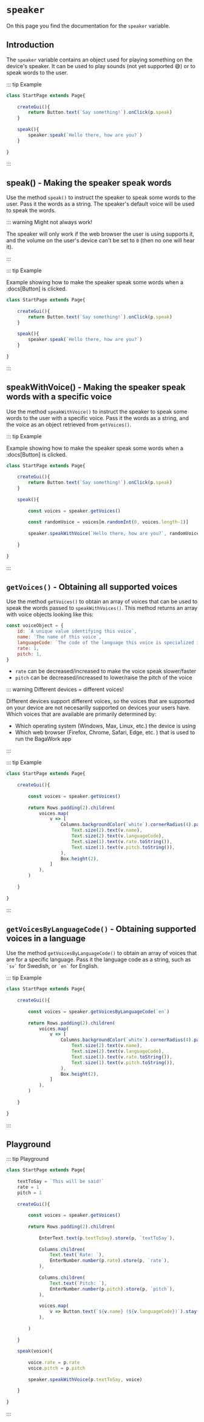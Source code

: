 <script>
	import ViewApp from '$lib/ViewApp.svelte'
</script>

# `speaker`
On this page you find the documentation for the `speaker` variable.



## Introduction
The `speaker` variable contains an object used for playing something on the device's speaker. It can be used to play sounds (not yet supported 😅) or to speak words to the user.

::: tip Example

```js baga-show
class StartPage extends Page{
	
	createGui(){
		return Button.text(`Say something!`).onClick(p.speak)
	}
	
	speak(){
		speaker.speak(`Hello there, how are you?`)
	}
	
}
```

:::





## speak() - Making the speaker speak words
Use the method `speak()` to instruct the speaker to speak some words to the user. Pass it the words as a string. The speaker's default voice will be used to speak the words.

::: warning Might not always work!

The speaker will only work if the web browser the user is using supports it, and the volume on the user's device can't be set to `0` (then no one will hear it).

:::

::: tip Example

Example showing how to make the speaker speak some words when a :docs[Button] is clicked.

```js baga-show-editor-code
class StartPage extends Page{
	
	createGui(){
		return Button.text(`Say something!`).onClick(p.speak)
	}
	
	speak(){
		speaker.speak(`Hello there, how are you?`)
	}
	
}
```

:::





## speakWithVoice() - Making the speaker speak words with a specific voice
Use the method `speakWithVoice()` to instruct the speaker to speak some words to the user with a specific voice. Pass it the words as a string, and the voice as an object retrieved from `getVoices()`.

::: tip Example

Example showing how to make the speaker speak some words when a :docs[Button] is clicked.

```js baga-show-editor-code
class StartPage extends Page{
	
	createGui(){
		return Button.text(`Say something!`).onClick(p.speak)
	}
	
	speak(){
		
		const voices = speaker.getVoices()
		
		const randomVoice = voices[m.randomInt(0, voices.length-1)]
		
		speaker.speakWithVoice(`Hello there, how are you?`, randomVoice)
		
	}
	
}
```

:::




## `getVoices()` - Obtaining all supported voices
Use the method `getVoices()` to obtain an array of voices that can be used to speak the words passed to `speakWithVoices()`. This method returns an array with voice objects looking like this:

```js
const voiceObject = {
	id: `A unique value identifying this voice`,
	name: `The name of this voice`,
	languageCode: `The code of the language this voice is specialized in, e.g. en-US`,
	rate: 1,
	pitch: 1,
}
```

* `rate` can be decreased/increased to make the voice speak slower/faster
* `pitch` can be decreased/increased to lower/raise the pitch of the voice

::: warning Different devices = different voices!

Different devices support different voices, so the voices that are supported on your device are not necesarilly supported on devices your users have. Which voices that are available are primarily determined by:

* Which operating system (Windows, Max, Linux, etc.) the device is using
* Which web browser (Firefox, Chrome, Safari, Edge, etc. ) that is used to run the BagaWork app

:::

::: tip Example

```js baga-show-editor-code
class StartPage extends Page{
	
	createGui(){
		
		const voices = speaker.getVoices()
		
		return Rows.padding(2).children(
			voices.map(
				v => [
					Columns.backgroundColor(`white`).cornerRadius(4).padding(1).children(
						Text.size(2).text(v.name),
						Text.size(2).text(v.languageCode),
						Text.size(1).text(v.rate.toString()),
						Text.size(1).text(v.pitch.toString()),
					),
					Box.height(2),
				]
			),
		)
		
	}
	
}
```

:::





## `getVoicesByLanguageCode()` - Obtaining supported voices in a language
Use the method `getVoicesByLanguageCode()` to obtain an array of voices that are for a specific language. Pass it the language code as a string, such as ``  `sv` `` for Swedish, or `` `en` `` for English.

::: tip Example

```js baga-show-editor-code
class StartPage extends Page{
	
	createGui(){
		
		const voices = speaker.getVoicesByLanguageCode(`en`)
		
		return Rows.padding(2).children(
			voices.map(
				v => [
					Columns.backgroundColor(`white`).cornerRadius(4).padding(1).children(
						Text.size(2).text(v.name),
						Text.size(2).text(v.languageCode),
						Text.size(1).text(v.rate.toString()),
						Text.size(1).text(v.pitch.toString()),
					),
					Box.height(2),
				]
			),
		)
		
	}
	
}
```

:::





## Playground

::: tip Playground

```js baga-show-editor-code
class StartPage extends Page{
	
	textToSay = `This will be said!`
	rate = 1
	pitch = 1
	
	createGui(){
		
		const voices = speaker.getVoices()
		
		return Rows.padding(2).children(
			
			EnterText.text(p.textToSay).store(p, `textToSay`),
			
			Columns.children(
				Text.text(`Rate: `),
				EnterNumber.number(p.rate).store(p, `rate`),
			),
			
			Columns.children(
				Text.text(`Pitch: `),
				EnterNumber.number(p.pitch).store(p, `pitch`),
			),
			
			voices.map(
				v => Button.text(`${v.name} (${v.languageCode})`).stay().onClick(p.speak, v),
			),
			
		)
		
	}
	
	speak(voice){
		
		voice.rate = p.rate
		voice.pitch = p.pitch
		
		speaker.speakWithVoice(p.textToSay, voice)
		
	}
	
}
```

:::